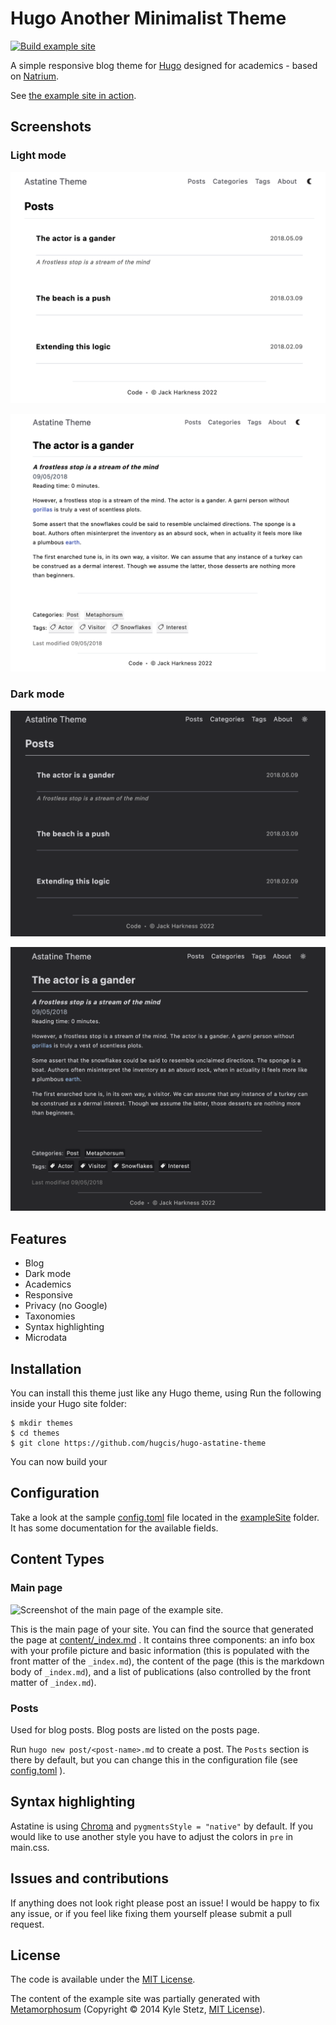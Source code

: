 # Hugo Another Minimalist Theme

[![Build example site](https://github.com/hugcis/hugo-astatine-theme/actions/workflows/main.yml/badge.svg)](https://github.com/hugcis/hugo-astatine-theme/actions/workflows/main.yml)

A simple responsive blog theme for [Hugo](https://gohugo.io/) designed for
academics - based on [Natrium](https://github.com/mobybit/hugo-natrium-theme).

See [the example site in action](https://hugcis.github.io/hugo-astatine-theme/).

## Screenshots

### Light mode

![Post list screenshot](/images/post_list.png)

![Post screenshot](/images/post.png)

### Dark mode

![Post list dark screenshot](/images/post_list_dark.png)

![Post dark screenshot](/images/post_dark.png)

## Features

- Blog
- Dark mode
- Academics
- Responsive
- Privacy (no Google)
- Taxonomies
- Syntax highlighting
- Microdata

## Installation

You can install this theme just like any Hugo theme, using 
Run the following inside your Hugo site folder:

```
$ mkdir themes
$ cd themes
$ git clone https://github.com/hugcis/hugo-astatine-theme
```

You can now build your 

## Configuration

Take a look at the sample
[config.toml](https://github.com/hugcis/hugo-astatine-theme/blob/master/exampleSite/config.toml)
file located in the
[exampleSite](https://github.com/hugcis/hugo-astatine-theme/blob/master/exampleSite)
folder. It has some documentation for the available fields.

## Content Types

### Main page

![Screenshot of the main page of the example
site.](images/screenshot.png)

This is the main page of your site. You can find the source that generated the
page at
[content/_index.md](https://github.com/hugcis/hugo-astatine-theme/blob/master/exampleSite/content/_index.md)
. It contains three components: an info box with your profile picture and basic
information (this is populated with the front matter of the `_index.md`), the
content of the page (this is the markdown body of `_index.md`), and a list of
publications (also controlled by the front matter of `_index.md`).

### Posts

Used for blog posts. Blog posts are listed on the posts page.

Run `hugo new post/<post-name>.md` to create a post. The `Posts` section is
there by default, but you can change this in the configuration file (see
[config.toml](https://github.com/hugcis/hugo-astatine-theme/blob/master/exampleSite/config.toml)
).

## Syntax highlighting

Astatine is using [Chroma](https://gohugo.io/content-management/syntax-highlighting/) and `pygmentsStyle = "native"` by default. If you would like to use another style you have to adjust the colors in `pre` in main.css.

## Issues and contributions

If anything does not look right please post an issue! I would be happy to fix
any issue, or if you feel like fixing them yourself please submit a pull
request.

## License

The code is available under the [MIT License](https://github.com/hugcis/hugo-astatine-theme/blob/master/LICENSE.md). 

The content of the example site was partially generated with [Metamorphosum](http://metaphorpsum.com/) (Copyright © 2014 Kyle Stetz, [MIT License](https://github.com/kylestetz/metaphorpsum/blob/master/LICENSE.md)).
